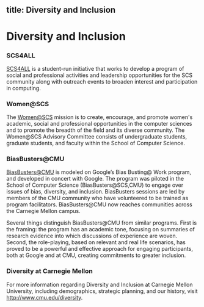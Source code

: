 title: Diversity and Inclusion
---

# Diversity and Inclusion

### SCS4ALL

[SCS4ALL](https://www.scs4all.cs.cmu.edu/) is a student-run initiative that works to develop a program of social and professional activities and leadership opportunities for the SCS community along with outreach events to broaden interest and participation in computing.

### Women@SCS

The [Women@SCS](https://www.women.cs.cmu.edu/) mission is to create, encourage, and promote women's academic, social and professional opportunities in the computer sciences and to promote the breadth of the field and its diverse community. The Women@SCS Advisory Committee consists of undergraduate students, graduate students, and faculty within the School of Computer Science.

### BiasBusters@CMU

[BiasBusters@CMU](https://scs4all.cs.cmu.edu/biasbusters/) is modeled on Google’s Bias Busting@ Work program, and developed in concert with Google. The program was piloted in the School of Computer Science (BiasBusters@SCS,CMU) to engage over issues of bias, diversity, and inclusion. BiasBusters sessions are led by members of the CMU community who have volunteered to be trained as program facilitators. BiasBusters@CMU now reaches communities across the Carnegie Mellon campus.

Several things distinguish BiasBusters@CMU from similar programs. First is the framing: the program has an academic tone, focusing on summaries of research evidence into which discussions of experience are woven. Second, the role-playing, based on relevant and real life scenarios, has proved to be a powerful and effective approach for engaging participants, both at Google and at CMU, creating commitments to greater inclusion.

### Diversity at Carnegie Mellon

For more information regarding Diversity and Inclusion at Carnegie Mellon University, including demographics, strategic planning, and our history, visit <http://www.cmu.edu/diversity>.

<style>
.content-body a {
  text-decoration: underline;
  color: #900;
}

.content-body img {
  width: 100%
}

.content-title a {
  transition: color .3s ease;
}

.content-title a:hover{
  text-decoration: none;
}

.content-meta {
  margin-top: .5em;
  margin-bottom: 0;
}

.content-body h1 {
  font-weight: bold;
  background: #eee;
  margin: -2rem -1.5rem 1rem -1.5rem;
  padding: 3rem 1.5rem 1.5rem 1.5rem;
}

.content-body input {
  margin-bottom: 1rem;
}

.content-body table {
  width: 100%;
  border: 1px solid #000;
  margin-bottom: 1rem;
}

.tbl td {
  padding: 0.5rem;
  border: 1px solid #000;
}

.tbl tr:nth-child(2n + 1) {
  background: #efefef;
}
</style>